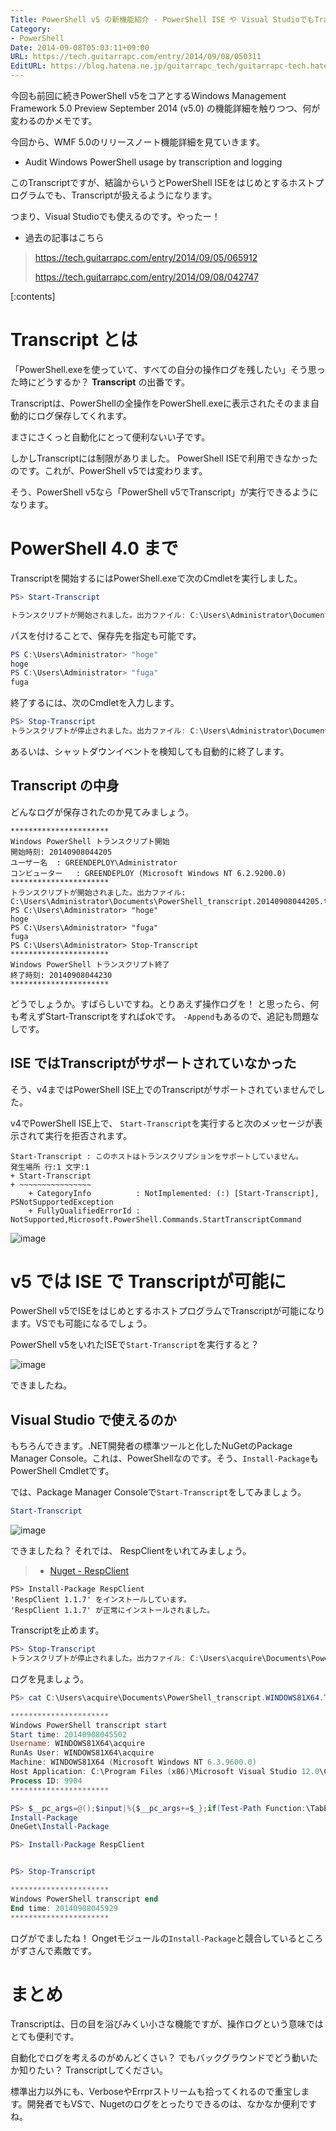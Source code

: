 ```yaml
---
Title: PowerShell v5 の新機能紹介 - PowerShell ISE や Visual StudioでもTranscript が扱えるように
Category:
- PowerShell
Date: 2014-09-08T05:03:11+09:00
URL: https://tech.guitarrapc.com/entry/2014/09/08/050311
EditURL: https://blog.hatena.ne.jp/guitarrapc_tech/guitarrapc-tech.hatenablog.com/atom/entry/12921228815732282490
---
```


今回も前回に続きPowerShell v5をコアとするWindows Management Framework 5.0 Preview September 2014 (v5.0) の機能詳細を触りつつ、何が変わるのかメモです。

今回から、WMF 5.0のリリースノート機能詳細を見ていきます。

- Audit Windows PowerShell usage by transcription and logging

このTranscriptですが、結論からいうとPowerShell ISEをはじめとするホストプログラムでも、Transcriptが扱えるようになります。

つまり、Visual Studioでも使えるのです。やったー！

- 過去の記事はこちら

> https://tech.guitarrapc.com/entry/2014/09/05/065912
>
> https://tech.guitarrapc.com/entry/2014/09/08/042747


[:contents]

# Transcript とは

「PowerShell.exeを使っていて、すべての自分の操作ログを残したい」そう思った時にどうするか？ **Transcript** の出番です。

Transcriptは、PowerShellの全操作をPowerShell.exeに表示されたそのまま自動的にログ保存してくれます。

まさにさくっと自動化にとって便利ないい子です。

しかしTranscriptには制限がありました。 PowerShell ISEで利用できなかったのです。これが、PowerShell v5では変わります。

そう、PowerShell v5なら「PowerShell v5でTranscript」が実行できるようになります。

# PowerShell 4.0 まで

Transcriptを開始するにはPowerShell.exeで次のCmdletを実行しました。

```ps1
PS> Start-Transcript

トランスクリプトが開始されました。出力ファイル: C:\Users\Administrator\Documents\PowerShell_transcript.20140908044205.txt
```

パスを付けることで、保存先を指定も可能です。

```ps1
PS C:\Users\Administrator> "hoge"
hoge
PS C:\Users\Administrator> "fuga"
fuga
```

終了するには、次のCmdletを入力します。

```ps1
PS> Stop-Transcript
トランスクリプトが停止されました。出力ファイル: C:\Users\Administrator\Documents\PowerShell_transcript.20140908044205.txt
```

あるいは、シャットダウンイベントを検知しても自動的に終了します。

## Transcript の中身

どんなログが保存されたのか見てみましょう。


```
**********************
Windows PowerShell トランスクリプト開始
開始時刻: 20140908044205
ユーザー名  : GREENDEPLOY\Administrator
コンピューター	  : GREENDEPLOY (Microsoft Windows NT 6.2.9200.0)
**********************
トランスクリプトが開始されました。出力ファイル: C:\Users\Administrator\Documents\PowerShell_transcript.20140908044205.txt
PS C:\Users\Administrator> "hoge"
hoge
PS C:\Users\Administrator> "fuga"
fuga
PS C:\Users\Administrator> Stop-Transcript
**********************
Windows PowerShell トランスクリプト終了
終了時刻: 20140908044230
**********************
```

どうでしょうか。すばらしいですね。とりあえず操作ログを！ と思ったら、何も考えずStart-Transcriptをすればokです。 `-Append`もあるので、追記も問題なしです。

## ISE ではTranscriptがサポートされていなかった

そう、v4まではPowerShell ISE上でのTranscriptがサポートされていませんでした。

v4でPowerShell ISE上で、 `Start-Transcript`を実行すると次のメッセージが表示されて実行を拒否されます。

```
Start-Transcript : このホストはトランスクリプションをサポートしていません。
発生場所 行:1 文字:1
+ Start-Transcript
+ ~~~~~~~~~~~~~~~~
    + CategoryInfo          : NotImplemented: (:) [Start-Transcript], PSNotSupportedException
    + FullyQualifiedErrorId : NotSupported,Microsoft.PowerShell.Commands.StartTranscriptCommand
```

![image](https://cdn-ak.f.st-hatena.com/images/fotolife/g/guitarrapc_tech/20140908/20140908044838.png)

# v5 では ISE で Transcriptが可能に

PowerShell v5でISEをはじめとするホストプログラムでTranscriptが可能になります。VSでも可能になるでしょう。

PowerShell v5をいれたISEで`Start-Transcript`を実行すると？

![image](https://cdn-ak.f.st-hatena.com/images/fotolife/g/guitarrapc_tech/20140908/20140908045145.png)

できましたね。

## Visual Studio で使えるのか

もちろんできます。.NET開発者の標準ツールと化したNuGetのPackage Manager Console。これは、PowerShellなのです。そう、`Install-Package`もPowerShell Cmdletです。

では、Package Manager Consoleで`Start-Transcript`をしてみましょう。

```ps1
Start-Transcript
```

![image](https://cdn-ak.f.st-hatena.com/images/fotolife/g/guitarrapc_tech/20140908/20140908045716.png)

できましたね？ それでは、 RespClientをいれてみましょう。


> - [Nuget - RespClient](https://www.nuget.org/packages/RespClient/)

```
PS> Install-Package RespClient
'RespClient 1.1.7' をインストールしています。
'RespClient 1.1.7' が正常にインストールされました。
```

Transcriptを止めます。

```ps1
PS> Stop-Transcript
トランスクリプトが停止されました。出力ファイル: C:\Users\acquire\Documents\PowerShell_transcript.WINDOWS81X64.Tr1Yaudt.20140908045501.txt
```

ログを見ましょう。

```ps1
PS> cat C:\Users\acquire\Documents\PowerShell_transcript.WINDOWS81X64.Tr1Yaudt.20140908045501.txt

**********************
Windows PowerShell transcript start
Start time: 20140908045502
Username: WINDOWS81X64\acquire
RunAs User: WINDOWS81X64\acquire
Machine: WINDOWS81X64 (Microsoft Windows NT 6.3.9600.0)
Host Application: C:\Program Files (x86)\Microsoft Visual Studio 12.0\Common7\IDE\devenv.exe
Process ID: 9904
**********************

PS> $__pc_args=@();$input|%{$__pc_args+=$_};if(Test-Path Function:\TabExpansion2){(TabExpansion2 $__pc_args[0] $__pc_args[0].length).CompletionMatches|%{$_.CompletionText}}else{TabExpansion $__pc_args[0] $__pc_args[1]};Remove-Variable __pc_args -Scope 0;
Install-Package
OneGet\Install-Package

PS> Install-Package RespClient


PS> Stop-Transcript

**********************
Windows PowerShell transcript end
End time: 20140908045929
**********************
```

ログがでましたね！ Ongetモジュールの`Install-Package`と競合しているところがずさんで素敵です。

# まとめ

Transcriptは、日の目を浴びみくい小さな機能ですが、操作ログという意味ではとても便利です。

自動化でログを考えるのがめんどくさい？ でもバックグラウンドでどう動いたか知りたい？ Transcriptしてください。

標準出力以外にも、VerboseやErrprストリームも拾ってくれるので重宝します。開発者でもVSで、Nugetのログをとったりできるのは、なかなか便利ですね。
